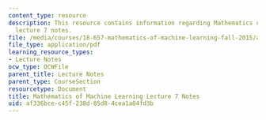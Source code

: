 ```yaml
---
content_type: resource
description: This resource contains information regarding Mathematics of machine learning
  lecture 7 notes.
file: /media/courses/18-657-mathematics-of-machine-learning-fall-2015/af336bcec45f238d85d84cea1a04fd3b_MIT18_657F15_L7.pdf
file_type: application/pdf
learning_resource_types:
- Lecture Notes
ocw_type: OCWFile
parent_title: Lecture Notes
parent_type: CourseSection
resourcetype: Document
title: Mathematics of Machine Learning Lecture 7 Notes
uid: af336bce-c45f-238d-85d8-4cea1a04fd3b
---
```

